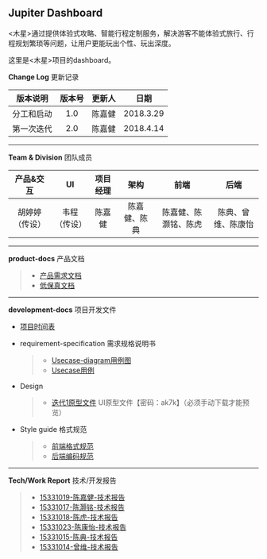 ## Jupiter Dashboard
<木星>通过提供体验式攻略、智能行程定制服务，解决游客不能体验式旅行、行程规划繁琐等问题，让用户更能玩出个性、玩出深度。

这里是<木星>项目的dashboard。


**Change Log** 更新记录

| 版本说明 | 版本号 | 更新人 | 日期 |
| :-: | :-: | :-: | :-: |
| 分工和启动 | 1.0 | 陈嘉健 | 2018.3.29 |
| 第一次迭代 | 2.0 | 陈嘉健 | 2018.4.14 |


---------
**Team & Division** 团队成员

| 产品&交互   | UI   |  项目经理 |   架构   | 前端   |  后端 |  
| :--------:| :--------:| :--------:| :------: | :--------:| :--------:| 
| 胡婷婷（传设）   |  韦程（传设）   |陈嘉健 |  陈嘉健、陈典  | 陈嘉健、陈灏铭、陈虎    |陈典、曾维、陈康怡 |

---------
**product-docs** 产品文档
 >- [产品需求文档](https://github.com/jupiter-sysu/jupiter-document/blob/master/docs/prd.md)
 >- [低保真文档](https://github.com/jupiter-sysu/jupiter-document/blob/master/docs/low-fidelity.md)

 
---------
**development-docs** 项目开发文件

* [项目时间表](https://github.com/jupiter-sysu/jupiter-document/blob/master/docs/timetable.md)
* requirement-specification 需求规格说明书

  >- [Usecase-diagram用例图](https://github.com/jupiter-sysu/jupiter-document/blob/master/docs/usecase.md)
  >- [Usecase用例](https://github.com/jupiter-sysu/jupiter-document/blob/master/docs/usecasedoc.md)
* Design
  >- [迭代1原型文件](https://pan.baidu.com/s/1LtsWomA5lpZ50qMbJgSygg) UI原型文件【密码：ak7k】（必须手动下载才能预览）
  
* Style guide 格式规范
  >- [前端格式规范](https://zhuanlan.zhihu.com/p/20616464)
   >- [后端编码规范](https://blog.csdn.net/qq_31805915/article/details/79951929)     
  
--------
**Tech/Work Report** 技术/开发报告
>- [15331019-陈嘉健-技术报告](https://blog.csdn.net/m0_38016385/article/details/79920637)
>- [15331017-陈灏铭-技术报告](https://blog.csdn.net/qq_38121300/article/details/79936182)
>- [15331018-陈虎-技术报告](https://blog.csdn.net/chenh297/article/details/79933829)
>- [15331023-陈康怡-技术报告](http://www.cnblogs.com/JerryChan31/p/8809440.html)
>- [15331015-陈典-技术报告](https://blog.csdn.net/qq_31805915/article/details/79952007)
>- [15331014-曾维-技术报告](https://mp.csdn.net/postedit/79922310)


